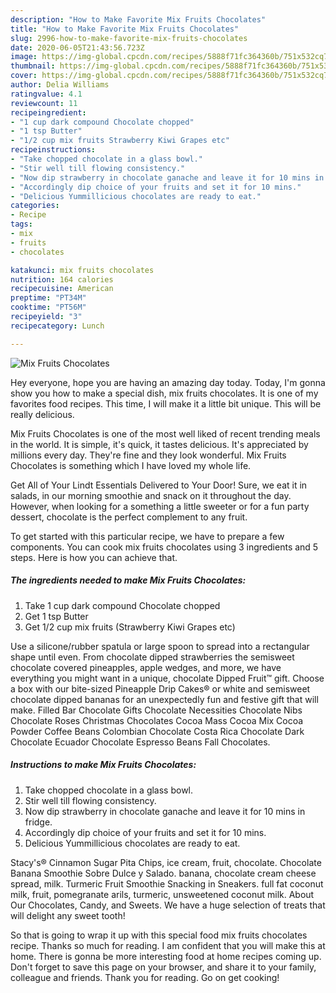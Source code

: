 ```yaml
---
description: "How to Make Favorite Mix Fruits Chocolates"
title: "How to Make Favorite Mix Fruits Chocolates"
slug: 2996-how-to-make-favorite-mix-fruits-chocolates
date: 2020-06-05T21:43:56.723Z
image: https://img-global.cpcdn.com/recipes/5888f71fc364360b/751x532cq70/mix-fruits-chocolates-recipe-main-photo.jpg
thumbnail: https://img-global.cpcdn.com/recipes/5888f71fc364360b/751x532cq70/mix-fruits-chocolates-recipe-main-photo.jpg
cover: https://img-global.cpcdn.com/recipes/5888f71fc364360b/751x532cq70/mix-fruits-chocolates-recipe-main-photo.jpg
author: Delia Williams
ratingvalue: 4.1
reviewcount: 11
recipeingredient:
- "1 cup dark compound Chocolate chopped"
- "1 tsp Butter"
- "1/2 cup mix fruits Strawberry Kiwi Grapes etc"
recipeinstructions:
- "Take chopped chocolate in a glass bowl."
- "Stir well till flowing consistency."
- "Now dip strawberry in chocolate ganache and leave it for 10 mins in fridge."
- "Accordingly dip choice of your fruits and set it for 10 mins."
- "Delicious Yummillicious chocolates are ready to eat."
categories:
- Recipe
tags:
- mix
- fruits
- chocolates

katakunci: mix fruits chocolates 
nutrition: 164 calories
recipecuisine: American
preptime: "PT34M"
cooktime: "PT56M"
recipeyield: "3"
recipecategory: Lunch

---
```



![Mix Fruits Chocolates](https://img-global.cpcdn.com/recipes/5888f71fc364360b/751x532cq70/mix-fruits-chocolates-recipe-main-photo.jpg)

Hey everyone, hope you are having an amazing day today. Today, I'm gonna show you how to make a special dish, mix fruits chocolates. It is one of my favorites food recipes. This time, I will make it a little bit unique. This will be really delicious.

Mix Fruits Chocolates is one of the most well liked of recent trending meals in the world. It is simple, it's quick, it tastes delicious. It's appreciated by millions every day. They're fine and they look wonderful. Mix Fruits Chocolates is something which I have loved my whole life.

Get All of Your Lindt Essentials Delivered to Your Door! Sure, we eat it in salads, in our morning smoothie and snack on it throughout the day. However, when looking for a something a little sweeter or for a fun party dessert, chocolate is the perfect complement to any fruit.


To get started with this particular recipe, we have to prepare a few components. You can cook mix fruits chocolates using 3 ingredients and 5 steps. Here is how you can achieve that.

<!--inarticleads1-->

##### The ingredients needed to make Mix Fruits Chocolates:

1. Take 1 cup dark compound Chocolate chopped
1. Get 1 tsp Butter
1. Get 1/2 cup mix fruits (Strawberry Kiwi Grapes etc)


Use a silicone/rubber spatula or large spoon to spread into a rectangular shape until even. From chocolate dipped strawberries the semisweet chocolate covered pineapples, apple wedges, and more, we have everything you might want in a unique, chocolate Dipped Fruit™ gift. Choose a box with our bite-sized Pineapple Drip Cakes® or white and semisweet chocolate dipped bananas for an unexpectedly fun and festive gift that will make. Filled Bar Chocolate Gifts Chocolate Necessities Chocolate Nibs Chocolate Roses Christmas Chocolates Cocoa Mass Cocoa Mix Cocoa Powder Coffee Beans Colombian Chocolate Costa Rica Chocolate Dark Chocolate Ecuador Chocolate Espresso Beans Fall Chocolates. 

<!--inarticleads2-->

##### Instructions to make Mix Fruits Chocolates:

1. Take chopped chocolate in a glass bowl.
1. Stir well till flowing consistency.
1. Now dip strawberry in chocolate ganache and leave it for 10 mins in fridge.
1. Accordingly dip choice of your fruits and set it for 10 mins.
1. Delicious Yummillicious chocolates are ready to eat.


Stacy&#39;s® Cinnamon Sugar Pita Chips, ice cream, fruit, chocolate. Chocolate Banana Smoothie Sobre Dulce y Salado. banana, chocolate cream cheese spread, milk. Turmeric Fruit Smoothie Snacking in Sneakers. full fat coconut milk, fruit, pomegranate arils, turmeric, unsweetened coconut milk. About Our Chocolates, Candy, and Sweets. We have a huge selection of treats that will delight any sweet tooth! 

So that is going to wrap it up with this special food mix fruits chocolates recipe. Thanks so much for reading. I am confident that you will make this at home. There is gonna be more interesting food at home recipes coming up. Don't forget to save this page on your browser, and share it to your family, colleague and friends. Thank you for reading. Go on get cooking!
